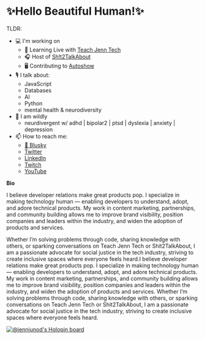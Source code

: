 

<!---
jennjunod/jennjunod is a ✨ special ✨ repository because its `README.md` (this file) appears on your GitHub profile.
You can click the Preview link to take a look at your changes.
--->


# ✨Hello Beautiful Human!✨

TLDR:
  - 💻 I'm working on
    - 🧐 Learning Live with [Teach Jenn Tech](https://www.twitch.tv/jennjunod) 
    - 🎧 Host of [Sh!t2TalkAbout](https://linktr.ee/shit2talkabout)
    - 🖥️ Contributing to [Autoshow](https://github.com/ajcwebdev/autoshow)
  - 🎙️ I talk about:
    - JavaScript
    - Databases
    - AI
    - Python 
    - mental health & neurodiversity
  - 🧠 I am wildly 
    - neurdivergent w/ adhd | bipolar2 | ptsd | dyslexia | anxiety | depression
- 📫 How to reach me:
  - [🦋 Blusky](https://bsky.app/profile/jennjunod.bsky.social)
  - [Twitter](https://twitter.com/JennJunod)
  - [LinkedIn](https://www.linkedin.com/in/jennjunod/)
  - [Twitch](https://www.twitch.tv/jennjunod) 
  - [YouTube](https://www.youtube.com/@jennjunod) 

**Bio**

I believe developer relations make great products pop. I specialize in making technology human — enabling developers to understand, adopt, and adore technical products. My work in content marketing, partnerships, and community building allows me to improve brand visibility, position companies and leaders within the industry, and widen the adoption of products and services.

Whether I’m solving problems through code, sharing knowledge with others, or sparking conversations on Teach Jenn Tech or Shit2TalkAbout, I am a passionate advocate for social justice in the tech industry, striving to create inclusive spaces where everyone feels heard.I believe developer relations make great products pop. I specialize in making technology human — enabling developers to understand, adopt, and adore technical products. My work in content marketing, partnerships, and community building allows me to improve brand visibility, position companies and leaders within the industry, and widen the adoption of products and services. Whether I’m solving problems through code, sharing knowledge with others, or sparking conversations on Teach Jenn Tech or Shit2TalkAbout, I am a passionate advocate for social justice in the tech industry, striving to create inclusive spaces where everyone feels heard.


[![@jennjunod's Holopin board](https://holopin.me/jennjunod)](https://holopin.io/@jennjunod)


